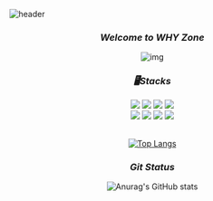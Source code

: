
![header](https://capsule-render.vercel.app/api?type=waving&color=E6E0F8&height=200&section=header&text=WON%20HYE%20YEON&fontSize=80)

<div align="center">
  
### *Welcome to WHY Zone*
  
![img](https://user-images.githubusercontent.com/106663427/236823632-f90d043d-671b-4812-bdf6-236130a26e14.gif)

  
  
### *🖥️Stacks*
<img src="https://img.shields.io/badge/C++-00599C?style=flat-square&logo=cplusplus&logoColor=white"/> 
<img src="https://img.shields.io/badge/C-A8B9CC?style=flat-square&logo=c&logoColor=white"/> 
<img src="https://img.shields.io/badge/C Sharp-5BA37F?style=flat-square&logo=csharp&logoColor=white"/>
<img src="https://img.shields.io/badge/Unity-000000?style=flat-square&logo=Unity&logoColor=white"/>
<br>
<img src="https://img.shields.io/badge/VisualStudio-5C2D91?style=flat-square&logo=visualstudio&logoColor=white"/> 
<img src="https://img.shields.io/badge/DirectX-1177AA?style=flat-square&logo=&logoColor=white"/> 
<img src="https://img.shields.io/badge/WIN_API-0078D6?style=flat-square&logo=windows&logoColor=white"/> 
<img src="https://img.shields.io/badge/MFC-8D6748?style=flat-square&logo=&logoColor=white"/>
<br><br>


 
  [![Top Langs](https://github-readme-stats.vercel.app/api/top-langs/?username=WANTWON&layout=compact)](https://github.com/anuraghazra/github-readme-stats)

 
  
### *Git Status*
![Anurag's GitHub stats](https://github-readme-stats.vercel.app/api?username=WANTWON&show_icons=true&theme=dracula) 

  </div>
